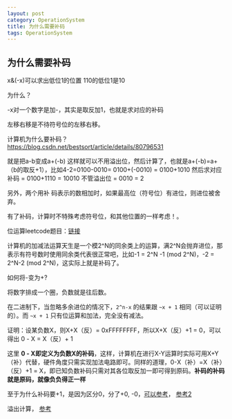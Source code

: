 ```yaml
---
layout: post
category: OperationSystem
title: 为什么需要补码
tags: OperationSystem
---
```


## 为什么需要补码

x&(-x)可以求出低位1的位置 110的低位1是10 

为什么？ 

-x对一个数字是加-，其实是取反加1，也就是求对应的补码



左移右移是不待符号位的左移右移。

 

计算机为什么要补码？ https://blog.csdn.net/bestsort/article/details/80796531

 

就是把a-b变成a+(-b) 这样就可以不用溢出位，然后计算了，也就是a+(-b)=a+（b的取反+1），比如4-2=0100-0010= 0100+(-0010) = 0100+1010 然后求对应补码 = 0100+1110 = 10010 不管溢出位 = 0010 = 2

另外，两个用补 码表示的数相加时，如果最高位（符号位）有进位，则进位被舍弃。 

有了补码，计算时不特殊考虑符号位，和其他位置的一样考虑！。



位运算leetcode题目：[链接](https://blog.csdn.net/tinkle181129/article/details/79443394?utm_medium=distribute.pc_relevant.none-task-blog-BlogCommendFromMachineLearnPai2-1.control&depth_1-utm_source=distribute.pc_relevant.none-task-blog-BlogCommendFromMachineLearnPai2-1.control)

 

计算机的加减法运算天生是一个模2^N的同余类上的运算，满2^N会抛弃进位，那表示有符号数时使用同余类代表很正常吧，比如-1 = 2^N -1 (mod 2^N)，-2 = 2^N-2 (mod 2^N)，这实际上就是补码了。



如何将-变为+?

将数字排成一个圈，负数就是往后数。

在二进制下，当忽略多余进位的情况下，`2^n-x` 的结果跟 `~x + 1` 相同（可以证明的）。而 `~x + 1` 只有位运算和加法，完全没有减法。

证明：设某负数X，则X+X（反）= 0xFFFFFFFF，所以X+X（反）+1 = 0，可以得出 0 - X = X（反）+ 1

这里 **0 - X即定义为负数X的补码**，这样，计算机在进行X-Y运算时实际可用X+Y（补）代替，硬件角度只需实现加法电路即可。同样的道理，0-X（补）=X（补）（反）+1 = X，即已知负数补码只需对其各位取反加一即可得到原码。**补码的补码就是原码，就像负负得正一样**



至于为什么补码要+1，是因为区分0，分了+0, -0，[可以参考](https://zhuanlan.zhihu.com/p/105917577)， [参考2](https://www.zhihu.com/question/20159860)



溢出计算， [参考](https://blog.csdn.net/xzli8_geo/article/details/83794268)